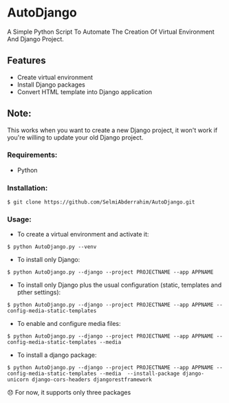 # AutoDjango

A Simple Python Script To Automate The Creation Of Virtual Environment And Django Project.

## Features

- Create virtual environment
- Install Django packages
- Convert HTML template into Django application

## Note: 
 This works when you want to create a new Django project, it won't work if you're willing to update your old Django project.
### Requirements:

- Python 

### Installation:

```
$ git clone https://github.com/SelmiAbderrahim/AutoDjango.git

```
### Usage:


- To create a virtual environment and activate it:

```
$ python AutoDjango.py --venv

```

- To install only Django:

```
$ python AutoDjango.py --django --project PROJECTNAME --app APPNAME

```

- To install only Django plus the usual configuration (static, templates and pther settings):

```
$ python AutoDjango.py --django --project PROJECTNAME --app APPNAME --config-media-static-templates 

```

- To enable and configure media files:

```
$ python AutoDjango.py --django --project PROJECTNAME --app APPNAME --config-media-static-templates --media 

```


- To install a django package:

```
$ python AutoDjango.py --django --project PROJECTNAME --app APPNAME --config-media-static-templates --media  --install-package django-unicorn django-cors-headers djangorestframework

```

😞  For now, it supports only three packages
